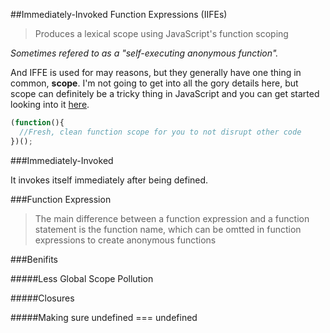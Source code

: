 ##Immediately-Invoked Function Expressions (IIFEs)

> Produces a lexical scope using JavaScript's function scoping

*Sometimes refered to as a "self-executing anonymous function".* 

And IFFE is used for may reasons, but they generally have one thing in common, **scope**. I'm not going to get into all the gory details here, but scope can definitely be a tricky thing in JavaScript and you can get started looking into it [here](https://developer.mozilla.org/en-US/docs/Web/JavaScript/Reference/Scope_Cheatsheet). 


```javascript
(function(){
  //Fresh, clean function scope for you to not disrupt other code
})();
```

###Immediately-Invoked

It invokes itself immediately after being defined. 

###Function Expression

> The main difference between a function expression and a function statement is the function name, which can be omtted in function expressions to create anonymous functions


###Benifits

#####Less Global Scope Pollution

#####Closures

#####Making sure undefined === undefined
  
